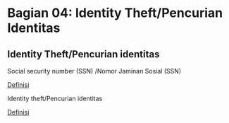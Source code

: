 # Bagian 04: Identity Theft/Pencurian Identitas

## Identity Theft/Pencurian identitas

Social security number (SSN)
/Nomor Jaminan Sosial (SSN)

[Definisi](../definitions/definitions_S.md#nomor-keamanan-sosial)

Identity theft/Pencurian identitas

[Definisi](../definitions/definitions_I.md#identity-theft)
